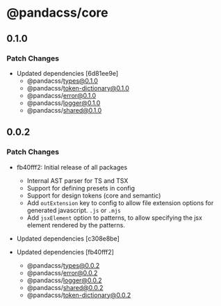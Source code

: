 # @pandacss/core

## 0.1.0

### Patch Changes

- Updated dependencies [6d81ee9e]
  - @pandacss/types@0.1.0
  - @pandacss/token-dictionary@0.1.0
  - @pandacss/error@0.1.0
  - @pandacss/logger@0.1.0
  - @pandacss/shared@0.1.0

## 0.0.2

### Patch Changes

- fb40fff2: Initial release of all packages

  - Internal AST parser for TS and TSX
  - Support for defining presets in config
  - Support for design tokens (core and semantic)
  - Add `outExtension` key to config to allow file extension options for generated javascript. `.js` or `.mjs`
  - Add `jsxElement` option to patterns, to allow specifying the jsx element rendered by the patterns.

- Updated dependencies [c308e8be]
- Updated dependencies [fb40fff2]
  - @pandacss/types@0.0.2
  - @pandacss/error@0.0.2
  - @pandacss/logger@0.0.2
  - @pandacss/shared@0.0.2
  - @pandacss/token-dictionary@0.0.2
